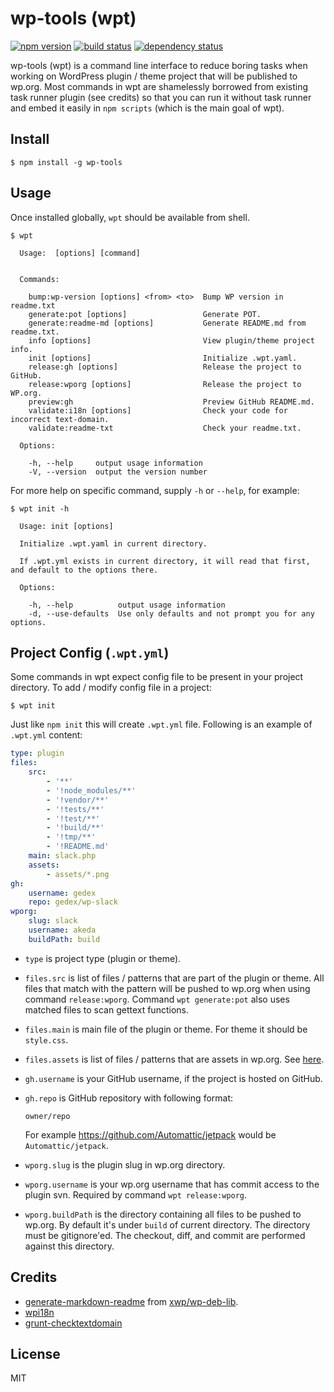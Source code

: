 wp-tools (wpt)
==============

[![npm version](https://img.shields.io/npm/v/wp-tools.svg?style=flat)](https://www.npmjs.com/package/wp-tools)
[![build status](https://api.travis-ci.org/gedex/wp-tools.svg)](http://travis-ci.org/gedex/wp-tools)
[![dependency status](https://david-dm.org/gedex/wp-tools.svg)](https://david-dm.org/gedex/wp-tools)

wp-tools (wpt) is a command line interface to reduce boring tasks when
working on WordPress plugin / theme project that will be published to wp.org.
Most commands in wpt are shamelessly borrowed from existing task runner plugin
(see credits) so that you can run it without task runner and embed it easily in
`npm scripts` (which is the main goal of wpt).

## Install

```
$ npm install -g wp-tools
```

## Usage

Once installed globally, `wpt` should be available from shell.

```
$ wpt

  Usage:  [options] [command]


  Commands:

    bump:wp-version [options] <from> <to>  Bump WP version in readme.txt
    generate:pot [options]                 Generate POT.
    generate:readme-md [options]           Generate README.md from readme.txt.
    info [options]                         View plugin/theme project info.
    init [options]                         Initialize .wpt.yaml.
    release:gh [options]                   Release the project to GitHub.
    release:wporg [options]                Release the project to WP.org.
    preview:gh                             Preview GitHub README.md.
    validate:i18n [options]                Check your code for incorrect text-domain.
    validate:readme-txt                    Check your readme.txt.

  Options:

    -h, --help     output usage information
    -V, --version  output the version number
```

For more help on specific command, supply `-h` or `--help`, for example:

```
$ wpt init -h

  Usage: init [options]

  Initialize .wpt.yaml in current directory.

  If .wpt.yml exists in current directory, it will read that first, and default to the options there.

  Options:

    -h, --help          output usage information
    -d, --use-defaults  Use only defaults and not prompt you for any options.
```

## Project Config (`.wpt.yml`)

Some commands in wpt expect config file to be present in your project directory.
To add / modify config file in a project:

```
$ wpt init
```

Just like `npm init` this will create `.wpt.yml` file. Following is an example
of `.wpt.yml` content:

~~~yaml
type: plugin
files:
    src:
        - '**'
        - '!node_modules/**'
        - '!vendor/**'
        - '!tests/**'
        - '!test/**'
        - '!build/**'
        - '!tmp/**'
        - '!README.md'
    main: slack.php
    assets:
        - assets/*.png
gh:
    username: gedex
    repo: gedex/wp-slack
wporg:
    slug: slack
    username: akeda
    buildPath: build
~~~

* `type` is project type (plugin or theme).
* `files.src` is list of files / patterns that are part of the plugin or theme.
   All files that match with the pattern will be pushed to wp.org when using
   command `release:wporg`. Command `wpt generate:pot` also uses matched files
   to scan gettext functions.
* `files.main` is main file of the plugin or theme. For theme it should be
  `style.css`.
* `files.assets` is list of files / patterns that are assets in wp.org. See
   [here](https://developer.wordpress.org/plugins/wordpress-org/plugin-assets/).
* `gh.username` is your GitHub username, if the project is hosted on GitHub.
* `gh.repo` is GitHub repository with following format:

   ```
   owner/repo
   ```

   For example https://github.com/Automattic/jetpack would be `Automattic/jetpack`.
* `wporg.slug` is the plugin slug in wp.org directory.
* `wporg.username` is your wp.org username that has commit access to the plugin
  svn. Required by command `wpt release:wporg`.
* `wporg.buildPath` is the directory containing all files to be pushed to wp.org.
  By default it's under `build` of current directory. The directory must be
  gitignore'ed. The checkout, diff, and commit are performed against this
  directory.

## Credits

* [generate-markdown-readme](https://github.com/xwp/wp-dev-lib/blob/master/generate-markdown-readme)
  from [xwp/wp-deb-lib](https://github.com/xwp/wp-dev-lib).
* [wpi18n](https://github.com/cedaro/node-wp-i18n)
* [grunt-checktextdomain](https://github.com/stephenharris/grunt-checktextdomain)

## License

MIT
